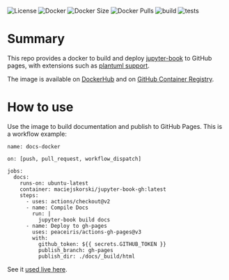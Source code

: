 ![License](https://img.shields.io/badge/License-Apache_2.0-blue.svg)
![Docker](https://img.shields.io/badge/dockerhub-images-important.svg?logo=LOGO)
![Docker Size](https://img.shields.io/docker/image-size/maciejskorski/jupyter-book-gh/latest)
![Docker Pulls](https://img.shields.io/docker/pulls/maciejskorski/jupyter-book-gh)
![build](https://github.com/maciejskorski/jupyter-book-ghpages/actions/workflows/docker-image.yaml/badge.svg)
![tests](https://github.com/maciejskorski/jupyter-book-ghpages/actions/workflows/docker-test-jupyterbook.yaml/badge.svg)

# Summary

This repo provides a docker to build and deploy [jupyter-book](https://jupyterbook.org/en/stable/intro.html) to GitHub pages, with extensions such as [plantuml support](https://www.plantuml.com/). 

The image is available on [DockerHub](https://hub.docker.com/r/maciejskorski/jupyter-book-gh) and on [GitHub Container Registry](???).

# How to use

Use the image to build documentation and publish to GitHub Pages. This is a workflow example:
```
name: docs-docker

on: [push, pull_request, workflow_dispatch]

jobs:
  docs:
    runs-on: ubuntu-latest
    container: maciejskorski/jupyter-book-gh:latest
    steps:
      - uses: actions/checkout@v2
      - name: Compile Docs
        run: |
          jupyter-book build docs
      - name: Deploy to gh-pages
        uses: peaceiris/actions-gh-pages@v3
        with:
          github_token: ${{ secrets.GITHUB_TOKEN }}
          publish_branch: gh-pages
          publish_dir: ./docs/_build/html
```

See it [used live here](https://maciejskorski.github.io/software_engineering/).